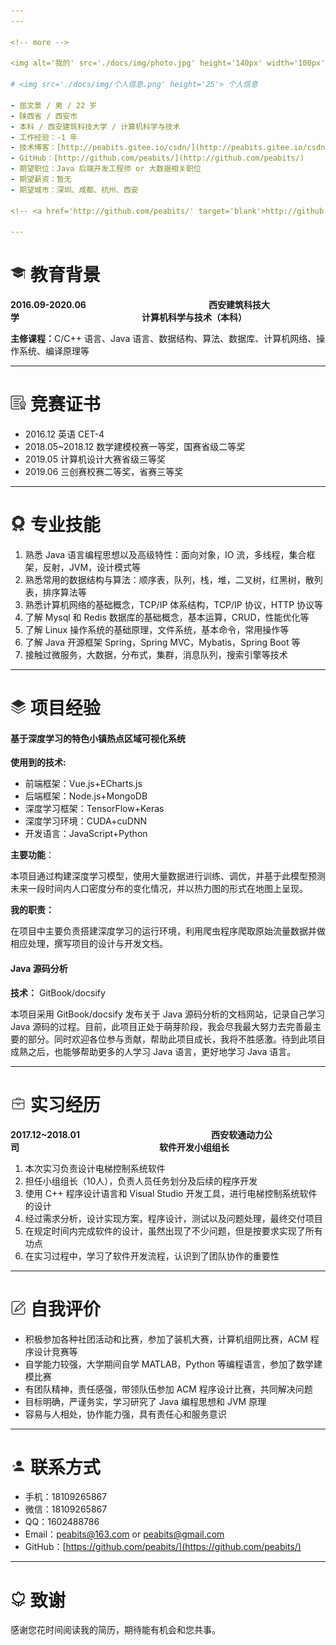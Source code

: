 ```yaml
---
---

<!-- more -->

<img alt='我的' src='./docs/img/photo.jpg' height='140px' width='100px' align='right'/>

# <img src='./docs/img/个人信息.png' height='25'> 个人信息

- 屈文景 / 男 / 22 岁
- 陕西省 / 西安市
- 本科 / 西安建筑科技大学 / 计算机科学与技术
- 工作经验：-1 年
- 技术博客：[http://peabits.gitee.io/csdn/](http://peabits.gitee.io/csdn/)
- GitHub：[http://github.com/peabits/](http://github.com/peabits/)
- 期望职位：Java 后端开发工程师 or 大数据相关职位
- 期望薪资：暂无
- 期望城市：深圳、成都、杭州、西安

<!-- <a href='http://github.com/peabits/' target='blank'>http://github.com/peabits/</a> -->

---
```


# <img src='./docs/img/学位.png' height='25'> 教育背景

**2016.09-2020.06**&emsp;&emsp;&emsp;&emsp;&emsp;&emsp;&emsp;&emsp;&emsp;&emsp;&emsp;&emsp;&emsp;&emsp;**西安建筑科技大学**&emsp;&emsp;&emsp;&emsp;&emsp;&emsp;&emsp;&emsp;&emsp;&emsp;&emsp;&emsp;&emsp;&emsp;**计算机科学与技术（本科）**

<b>主修课程：</b>C/C++ 语言、Java 语言、数据结构、算法、数据库、计算机网络、操作系统、编译原理等
<br />

---

# <img src='./docs/img/证书.png' height='25'> 竞赛证书

- 2016.12 英语 CET-4
- 2018.05~2018.12 数学建模校赛一等奖，国赛省级二等奖
- 2019.05 计算机设计大赛省级三等奖
- 2019.06 三创赛校赛二等奖，省赛三等奖

---

# <img src='./docs/img/技能.png' height='25'> 专业技能

1. 熟悉 Java 语言编程思想以及高级特性：面向对象，IO 流，多线程，集合框架，反射，JVM，设计模式等
2. 熟悉常用的数据结构与算法：顺序表，队列，栈，堆，二叉树，红黑树，散列表，排序算法等
3. 熟悉计算机网络的基础概念，TCP/IP 体系结构，TCP/IP 协议，HTTP 协议等
4. 了解 Mysql 和 Redis 数据库的基础概念，基本运算，CRUD，性能优化等
5. 了解 Linux 操作系统的基础原理，文件系统，基本命令，常用操作等
6. 了解 Java 开源框架 Spring，Spring MVC，Mybatis，Spring Boot 等
7. 接触过微服务，大数据，分布式，集群，消息队列，搜索引擎等技术

---

# <img src='./docs/img/项目.png' height='25'> 项目经验

<h4>基于深度学习的特色小镇热点区域可视化系统</h4>

**使用到的技术:**

- 前端框架：Vue.js+ECharts.js
- 后端框架：Node.js+MongoDB
- 深度学习框架：TensorFlow+Keras
- 深度学习环境：CUDA+cuDNN
- 开发语言：JavaScript+Python

**主要功能**：

本项目通过构建深度学习模型，使用大量数据进行训练、调优，并基于此模型预测未来一段时间内人口密度分布的变化情况，并以热力图的形式在地图上呈现。

**我的职责：**

在项目中主要负责搭建深度学习的运行环境，利用爬虫程序爬取原始流量数据并做相应处理，撰写项目的设计与开发文档。

<h4>Java 源码分析</h4>

**技术：** GitBook/docsify

本项目采用 GitBook/docsify 发布关于 Java 源码分析的文档网站，记录自己学习 Java 源码的过程。目前，此项目正处于萌芽阶段，我会尽我最大努力去完善最主要的部分。同时欢迎各位参与贡献，帮助此项目成长，我将不胜感激。待到此项目成熟之后，也能够帮助更多的人学习 Java 语言，更好地学习 Java 语言。

---

# <img src='./docs/img/实习.png' height='25'> 实习经历

**2017.12~2018.01**&emsp;&emsp;&emsp;&emsp;&emsp;&emsp;&emsp;&emsp;&emsp;&emsp;&emsp;&emsp;&emsp;&emsp;&emsp;**西安软通动力公司**&emsp;&emsp;&emsp;&emsp;&emsp;&emsp;&emsp;&emsp;&emsp;&emsp;&emsp;&emsp;&emsp;&emsp;&emsp;&emsp;**软件开发小组组长**

<ol>
    <li>本次实习负责设计电梯控制系统软件</li>
    <li>担任小组组长（10人），负责人员任务划分及后续的程序开发</li>
    <li>使用 C++ 程序设计语言和 Visual Studio 开发工具，进行电梯控制系统软件的设计</li>
    <li>经过需求分析，设计实现方案，程序设计，测试以及问题处理，最终交付项目</li>
    <li>在规定时间内完成软件的设计，虽然出现了不少问题，但是按要求实现了所有功点</li>
    <li>在实习过程中，学习了软件开发流程，认识到了团队协作的重要性</li>
</ol>

---

# <img src='./docs/img/自我评价.png' height='25'> 自我评价

- 积极参加各种社团活动和比赛，参加了装机大赛，计算机组网比赛，ACM 程序设计竞赛等
- 自学能力较强，大学期间自学 MATLAB，Python 等编程语言，参加了数学建模比赛
- 有团队精神，责任感强，带领队伍参加 ACM 程序设计比赛，共同解决问题
- 目标明确，严谨务实，学习研究了 Java 编程思想和 JVM 原理
- 容易与人相处，协作能力强，具有责任心和服务意识

---

# <img src='./docs/img/联系方式.png' height='25'> 联系方式

- 手机：18109265867
- 微信：18109265867
- QQ：1602488786
- Email：<a href = "mailto:peabits@163.com">peabits@163.com</a> or <a href = "mailto:peabits@gmail.com">peabits@gmail.com</a>
- GitHub：[https://github.com/peabits/](https://github.com/peabits/)

---

# <img src='./docs/img/致谢.png' height='25'>  致谢

感谢您花时间阅读我的简历，期待能有机会和您共事。
